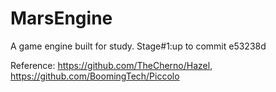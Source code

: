 # MarsEngine
A game engine built for study.
Stage#1:up to commit e53238d

Reference: https://github.com/TheCherno/Hazel,
           https://github.com/BoomingTech/Piccolo
